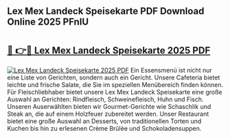 ## Lex Mex Landeck Speisekarte PDF Download Online 2025 PFnlU

# <h2><a href="http://gcbji8.nevu.top/?p=Lex+Mex+Landeck+Speisekarte">🔗 👉🔴 Lex Mex Landeck Speisekarte 2025 PDF</a></h2>

[![Lex Mex Landeck Speisekarte 2025 PDF](https://i.imgur.com/dBaPXMq.png)](http://gcbji8.nevu.top/?p=Lex+Mex+Landeck+Speisekarte)
Ein Essensmenü ist nicht nur eine Liste von Gerichten, sondern auch ein Gericht. Unsere Cafeteria bietet leichte und frische Salate, die Sie im speziellen Menübereich finden können. Für Fleischliebhaber bietet unsere Lex Mex Landeck Speisekarte eine große Auswahl an Gerichten: Rindfleisch, Schweinefleisch, Huhn und Fisch. Unseren Auserwählten bieten wir Gourmet-Gerichte wie Schaschlik und Steak an, die auf einem Holzfeuer zubereitet werden. Unser Restaurant bietet eine große Auswahl an Desserts, von traditionellen Torten und Kuchen bis hin zu erlesenen Crème Brûlée und Schokoladensuppen.
